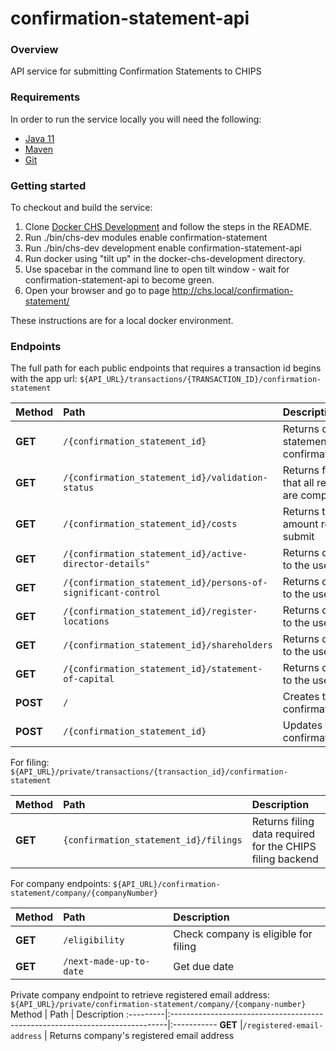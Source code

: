 # confirmation-statement-api

### Overview
API service for submitting Confirmation Statements to CHIPS

### Requirements
In order to run the service locally you will need the following:
- [Java 11](https://www.oracle.com/java/technologies/downloads/#java11)
- [Maven](https://maven.apache.org/download.cgi)
- [Git](https://git-scm.com/downloads)

### Getting started
To checkout and build the service:
1. Clone [Docker CHS Development](https://github.com/companieshouse/docker-chs-development) and follow the steps in the README.
2. Run ./bin/chs-dev modules enable confirmation-statement
3. Run ./bin/chs-dev development enable confirmation-statement-api
4. Run docker using "tilt up" in the docker-chs-development directory.
5. Use spacebar in the command line to open tilt window - wait for confirmation-statement-api to become green.
6. Open your browser and go to page http://chs.local/confirmation-statement/

These instructions are for a local docker environment.

### Endpoints

The full path for each public endpoints that requires a transaction id begins with the app url:
`${API_URL}/transactions/{TRANSACTION_ID}/confirmation-statement`

Method    | Path                                                                         | Description
:---------|:-----------------------------------------------------------------------------|:-----------
**GET**   |`/{confirmation_statement_id}`                                                | Returns confirmation-statement based on confirmationStatementId
**GET**   |`/{confirmation_statement_id}/validation-status`                              | Returns flags to indicate that all required tasks are complete
**GET**   |`/{confirmation_statement_id}/costs`                                          | Returns the payment amount required to submit
**GET**   |`/{confirmation_statement_id}/active-director-details"`            | Returns data to present to the user
**GET**   |`/{confirmation_statement_id}/persons-of-significant-control`      | Returns data to present to the user
**GET**   |`/{confirmation_statement_id}/register-locations`                  | Returns data to present to the user
**GET**   |`/{confirmation_statement_id}/shareholders`                        | Returns data to present to the user
**GET**   |`/{confirmation_statement_id}/statement-of-capital`                | Returns data to present to the user 
**POST**  |`/`                                                                           | Creates the confirmation statement
**POST**  |`/{confirmation_statement_id}`                                                | Updates the confirmation statement

For filing:
`${API_URL}/private/transactions/{transaction_id}/confirmation-statement`

Method    | Path                                                                         | Description
:---------|:-----------------------------------------------------------------------------|:-----------
**GET**   |`{confirmation_statement_id}/filings`                                         | Returns filing data required for the CHIPS filing backend

For company endpoints:
`${API_URL}/confirmation-statement/company/{companyNumber}`

Method    | Path                                                                         | Description
:---------|:-----------------------------------------------------------------------------|:-----------
**GET**   |`/eligibility`                                                                | Check company is eligible for filing
**GET**   |`/next-made-up-to-date`                                                       | Get due date

Private company endpoint to retrieve registered email address:
`${API_URL}/private/confirmation-statement/company/{company-number}`
Method    | Path                                                                         | Description
:---------|:-----------------------------------------------------------------------------|:-----------
**GET**   |`/registered-email-address`                                                   | Returns company's registered email address